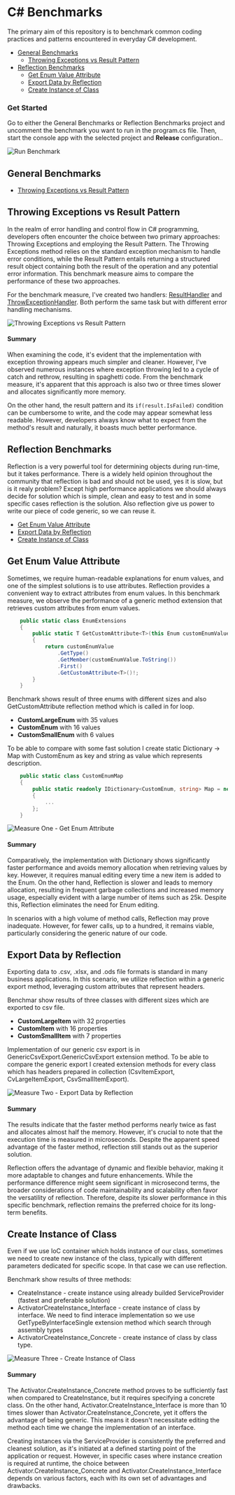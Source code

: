# C# Benchmarks
The primary aim of this repository is to benchmark common coding practices and patterns encountered in everyday C# development.

* [General Benchmarks](#general-benchmarks)
	* [Throwing Exceptions vs Result Pattern](#measure-one---throwing-exceptions-vs-result-pattern)
* [Reflection Benchmarks](#reflection-benchmarks)
	* [Get Enum Value Attribute](#get-Enum-value-attribute)
	* [Export Data by Reflection](#export-data-by-reflection)
	* [Create Instance of Class](#create-instance-of-class) 

### Get Started
Go to either the General Benchmarks or Reflection Benchmarks project and uncomment the benchmark you want to run in the program.cs file. Then, start the console app with the selected project and **Release** configuration..

![Run Benchmark](./doc/img/runBenchmark.gif)

## General Benchmarks

* [Throwing Exceptions vs Result Pattern](#measure-one---throwing-exceptions-vs-result-pattern)


## Throwing Exceptions vs Result Pattern
In the realm of error handling and control flow in C# programming, developers often encounter the choice between two primary approaches: Throwing Exceptions and employing the Result Pattern. The Throwing Exceptions method relies on the standard exception mechanism to handle error conditions, while the Result Pattern entails returning a structured result object containing both the result of the operation and any potential error information. This benchmark measure aims to compare the performance of these two approaches.

For the benchmark measure, I've created two handlers: [ResultHandler](https://github.com/Gramli/ReflectionBenchmark/blob/feature/throwOrResult/src/GeneralBenchmark/ExceptionsAndResult/ResultHandler.cs) and [ThrowExceptionHandler](https://github.com/Gramli/ReflectionBenchmark/blob/feature/throwOrResult/src/GeneralBenchmark/ExceptionsAndResult/ThrowExceptionHandler.cs). Both perform the same task but with different error handling mechanisms.

![Throwing Exceptions vs Result Pattern](./doc/img/exceptionResult.png)

#### Summary
When examining the code, it's evident that the implementation with exception throwing appears much simpler and cleaner. However, I've observed numerous instances where exception throwing led to a cycle of catch and rethrow, resulting in spaghetti code. From the benchmark measure, it's apparent that this approach is also two or three times slower and allocates significantly more memory.

On the other hand, the result pattern and its ```if(result.IsFailed)``` condition can be cumbersome to write, and the code may appear somewhat less readable. However, developers always know what to expect from the method's result and naturally, it boasts much better performance.

## Reflection Benchmarks
Reflection is a very powerful tool for determining objects during run-time, but it takes performance. There is a widely held opinion throughout the community that reflection is bad and should not be used, yes it is slow, but is it realy problem? Except high performance applications we should always decide for solution which is simple, clean and easy to test and in some specific cases reflection is the solution. Also reflection give us power to write our piece of code generic, so we can reuse it.

* [Get Enum Value Attribute](#get-Enum-value-attribute)
* [Export Data by Reflection](#export-data-by-reflection)
* [Create Instance of Class](#create-instance-of-class)

## Get Enum Value Attribute
Sometimes, we require human-readable explanations for enum values, and one of the simplest solutions is to use attributes. Reflection provides a convenient way to extract attributes from enum values. In this benchmark measure, we observe the performance of a generic method extension that retrieves custom attributes from enum values.

```C#
    public static class EnumExtensions
    {
        public static T GetCustomAttribute<T>(this Enum customEnumValue) where T : Attribute
        {
            return customEnumValue
                .GetType()
                .GetMember(customEnumValue.ToString())
                .First()
                .GetCustomAttribute<T>()!;
        }
    }
```

Benchmark shows result of three enums with different sizes and also GetCustomAttribute reflection method which is called in for loop.
* **CustomLargeEnum** with 35 values 
* **CustomEnum** with 16 values
* **CustomSmallEnum** with 6 values

To be able to compare with some fast solution I create static Dictionary -> Map with CustomEnum as key and string as value which represents description.

```C#
    public static class CustomEnumMap
    {
        public static readonly IDictionary<CustomEnum, string> Map = new Dictionary<CustomEnum, string>()
        {
			...
        };
    }
```

![Measure One - Get Enum Attribute](./doc/img/getEnumAttribute.png)

#### Summary
Comparatively, the implementation with Dictionary shows significantly faster performance and avoids memory allocation when retrieving values by key. However, it requires manual editing every time a new item is added to the Enum.
On the other hand, Reflection is slower and leads to memory allocation, resulting in frequent garbage collections and increased memory usage, especially evident with a large number of items such as 25k. Despite this, Reflection eliminates the need for Enum editing.

In scenarios with a high volume of method calls, Reflection may prove inadequate. However, for fewer calls, up to a hundred, it remains viable, particularly considering the generic nature of our code.


## Export Data by Reflection
Exporting data to .csv, .xlsx, and .ods file formats is standard in many business applications. In this scenario, we utilize reflection within a generic export method, leveraging custom attributes that represent headers.

Benchmar show results of three classes with different sizes which are exported to csv file.
* **CustomLargeItem** with 32 properties 
* **CustomItem** with 16 properties
* **CustomSmallItem** with 7 properties

Implementation of our generic csv export is in GenericCsvExport.GenericCsvExport extension method. To be able to compare the generic export I created extension methods for every class which has headers prepared in collection (CsvItemExport, CvLargeItemExport, CsvSmallItemExport).

![Measure Two - Export Data by Reflection](./doc/img/genericCSVExport.png)

#### Summary
The results indicate that the faster method performs nearly twice as fast and allocates almost half the memory. However, it's crucial to note that the execution time is measured in microseconds. Despite the apparent speed advantage of the faster method, reflection still stands out as the superior solution.

Reflection offers the advantage of dynamic and flexible behavior, making it more adaptable to changes and future enhancements. While the performance difference might seem significant in microsecond terms, the broader considerations of code maintainability and scalability often favor the versatility of reflection. Therefore, despite its slower performance in this specific benchmark, reflection remains the preferred choice for its long-term benefits.

## Create Instance of Class
Even if we use IoC container which holds instance of our class, sometimes we need to create new instance of the class, typically with different parameters dedicated for specific scope. In that case we can use reflection.

Benchmark show results of three methods:
* CreateInstance - create instance using already builded ServiceProvider (fastest and preferable solution)
* ActivatorCreateInstance_Interface - create instance of class by interface. We need to find interace implementation so we use GetTypeByInterfaceSingle extension method which search through assembly types
* ActivatorCreateInstance_Concrete - create instance of class by class type.


![Measure Three - Create Instance of Class](./doc/img/createInstance.png)

#### Summary
The Activator.CreateInstance_Concrete method proves to be sufficiently fast when compared to CreateInstance, but it requires specifying a concrete class. On the other hand, Activator.CreateInstance_Interface is more than 10 times slower than Activator.CreateInstance_Concrete, yet it offers the advantage of being generic. This means it doesn't necessitate editing the method each time we change the implementation of an interface.

Creating instances via the ServiceProvider is consistently the preferred and cleanest solution, as it's initiated at a defined starting point of the application or request. However, in specific cases where instance creation is required at runtime, the choice between Activator.CreateInstance_Concrete and Activator.CreateInstance_Interface depends on various factors, each with its own set of advantages and drawbacks.
